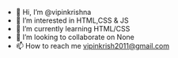 - 👋 Hi, I’m @vipinkrishna
- 👀 I’m interested in HTML,CSS & JS
- 🌱 I’m currently learning HTML/CSS
- 💞️ I’m looking to collaborate on None
- 📫 How to reach me vipinkrish2011@gmail.com

<!---
vipinkrish2011/vipinkrish2011 is a ✨ special ✨ repository because its `README.md` (this file) appears on your GitHub profile.
You can click the Preview link to take a look at your changes.
--->
